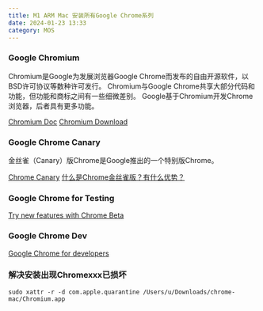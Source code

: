 ```yaml
---
title: M1 ARM Mac 安装所有Google Chrome系列
date: 2024-01-23 13:33
category: MOS
---
```


### Google Chromium 
Chromium是Google为发展浏览器Google Chrome而发布的自由开源软件，以BSD许可协议等数种许可发行。  Chromium与Google Chrome共享大部分代码和功能，但功能和商标之间有一些细微差别。 Google基于Chromium开发Chrome浏览器，后者具有更多功能。

[Chromium Doc](https://www.chromium.org/getting-involved/download-chromium/)
[Chromium Download](https://chromium.woolyss.com/download/#mac-arm)

### Google Chrome Canary
金丝雀（Canary）版Chrome是Google推出的一个特别版Chrome。

[Chrome Canary](https://www.google.com/chrome/canary/)
[什么是Chrome金丝雀版？有什么优势？](https://www.chrome64.com/course/jsqb/505.html)

### Google Chrome for Testing
[Try new features with Chrome Beta](https://www.google.com/intl/en_us/chrome/beta/)

### Google Chrome Dev
[Google Chrome for developers](https://www.google.com/intl/en_us/chrome/dev/)

### 解决安装出现Chromexxx已损坏
`sudo xattr -r -d com.apple.quarantine /Users/u/Downloads/chrome-mac/Chromium.app`